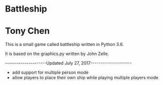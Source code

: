 # Battleship
# Tony Chen

This is a small game called battleship written in Python 3.6.

It is based on the graphics.py written by John Zelle.

---------------------Updated July 27, 2017---------------------
- add support for multiple person mode
- allow players to place their own ship while playing multiple players mode
